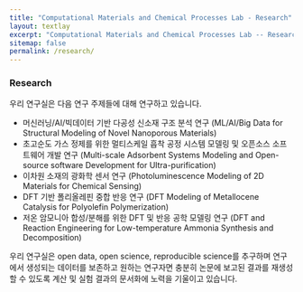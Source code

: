 ```yaml
---
title: "Computational Materials and Chemical Processes Lab - Research"
layout: textlay
excerpt: "Computational Materials and Chemical Processes Lab -- Research"
sitemap: false
permalink: /research/
---
```

### Research

우리 연구실은 다음 연구 주제들에 대해 연구하고 있습니다.

- 머신러닝/AI/빅데이터 기반 다공성 신소재 구조 분석 연구 (ML/AI/Big Data for Structural Modeling of Novel Nanoporous Materials)
- 초고순도 가스 정제를 위한 멀티스케일 흡착 공정 시스템 모델링 및 오픈소스 소프트웨어 개발 연구 (Multi-scale Adsorbent Systems Modeling and Open-source software Development for Ultra-purification)
- 이차원 소재의 광화학 센서 연구 (Photoluminescence Modeling of 2D Materials for Chemical Sensing)
- DFT 기반 폴리올레핀 중합 반응 연구 (DFT Modeling of Metallocene Catalysis for Polyolefin Polymerization)
- 저온 암모니아 합성/분해를 위한 DFT 및 반응 공학 모델링 연구 (DFT and Reaction Engineering for Low-temperature Ammonia Synthesis and Decomposition)

우리 연구실은 open data, open science, reproducible science를 추구하며 연구에서 생성되는 데이터를 보존하고 원하는 연구자면 충분히 논문에 보고된 결과를 재생성할 수 있도록 계산 및 실험 결과의 문서화에 노력을 기울이고 있습니다.
